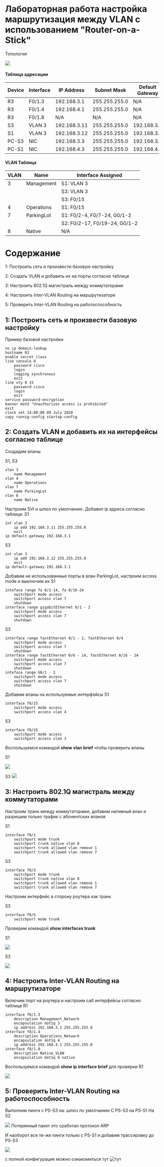 # Лабораторная работа настройка маршрутизация между VLAN с использованием "Router-on-a-Stick"

Топология 


![](https://github.com/Samsonvl/Network-OTUS-and-CCNAv7/blob/master/CCNAv7%20labs/lab1/Lab%20-%20Configure%20Router-on-a-Stick%20Inter-VLAN%20Routing%20-%20Topology.png)

#### Таблица адресации

| Device | Interface | IP Address   | Subnet Mask   | Default Gateway |
| ------ | --------- | ------------ | ------------- | --------------- |
| R3     | F0/1.3    | 192.168.3.1  | 255.255.255.0 | N/A             |
| R3     | F0/1.4    | 192.168.4.1  | 255.255.255.0 | N/A             |
| R3     | F0/1.8    | N/A          | N/A           | N/A             |
| S3     | VLAN 3    | 192.168.3.11 | 255.255.255.0 | 192.168.3.1     |
| S1     | VLAN 3    | 192.168.3.12 | 255.255.255.0 | 192.168.3.1     |
| PC-S3  | NIC       | 192.168.3.3  | 255.255.255.0 | 192.168.3.1     |
| PC-S1  | NIC       | 192.168.4.3  | 255.255.255.0 | 192.168.4.1     |

#### VLAN Таблица

| VLAN | Name       | Interface Assigned            |
| ---- | ---------- | ----------------------------- |
| 3    | Management | S1: VLAN 3                    |
|      |            | S3: VLAN 3                    |
|      |            | S3: F0/15                     |
| 4    | Operations | S1: F0/15                     |
| 7    | ParkingLot | S1: F0/2-4, F0/7-24, G0/1-2   |
|      |            | S2: F0/2-17, F0/19-24, G0/1-2 |
| 8    | Native     | N/A                           |

# Содержание

1: Построить сеть и произвести базовую настройку

2: Создать VLAN и добавить их на порты согласно таблице

3: Настроить 802.1Q магистраль между коммутаторами

4: Настроить Inter-VLAN Routing на маршрутизаторе

5: Проверить Inter-VLAN Routing на работоспособность

## 1: Построить сеть и произвести базовую настройку

Пример базовой настройки 

```
no ip domain-lookup
hostname R3
enable secret class
line console 0
	password cisco
	login
	logging synchronous
	exit
line vty 0 15
	password cisco
	login
	exit
service password-encryption
banner motd "Unauthorizes access is prohibited"
exit
clock set 14:00:00 09 July 2020
copy runnig-config startap-config
```

## 2: Создать VLAN и добавить их на интерфейсы согласно таблице

Создадим вланы

S1, S3

```
vlan 3
	name Management
vlan 4
	name Operations
vlan 7
	name ParkingLot
vlan 8 
	name Native
```

Настроим SVI и шлюз по умолчанию. Добавил ip адреса согласно таблице:
S1

```
int vlan 3 
	ip add 192.168.3.11 255.255.255.0 
	exit
ip default-gateway 192.168.3.1
```

S3

```
int vlan 3 
	ip add 192.168.3.12 255.255.255.0 
	exit
ip default-gateway 192.168.3.1
```

Добавим не использованные порты в влан ParkingLot, настроим access mode и выключим их
S1

```
inteface range fa 0/2-14, fa 0/16-24
	switchport mode access
	switchport access vlan 7
	shutdown
interface range gigabitEthernet 0/1 - 2
	switchport mode access
	switchport access vlan 7
	shutdown	
```

S3

```
interface range fastEthernet 0/1 - 2, fastEthernet 0/4
	switchport mode access
	switchport access vlan 7
	shutdown 
interface range fastEthernet 0/6 - 14, fastEthernet 0/16 - 24
	switchport mode access
	switchport access vlan 7
	shutdown
inteface range G0/1 - 2
	switchport mode access
	switchport access vlan 7
	shutdown
```

Добавим вланы на используемые интерфейсы
S1

```
interface f0/15
	switchport mode access
	switchport access vlan 4
```

S3

```
interface f0/15
	switchport mode access
	switchport access vlan 3
```

Воспользуемся командой **show vlan** **brief**  чтобы проверить вланы

S1

![](https://github.com/Samsonvl/Network-OTUS-and-CCNAv7/blob/master/CCNAv7%20labs/lab1/S1%20sh%20vlan%20brief.png)

S3
![](https://github.com/Samsonvl/Network-OTUS-and-CCNAv7/blob/master/CCNAv7%20labs/lab1/S3%20sh%20vlan%20brief.png)

## 3: Настроить 802.1Q магистраль между коммутаторами

Настроим транк между коммутаторами, добавим нативный влан и разрешим только трафик с абонентских вланов

S1

```
interface f0/1
	switchport mode trunk
	switchport trunk native vlan 8
	switchport trunk allowed vlan remove 1
	switchport trunk allowed vlan remove 7
```

S3

```
interface f0/3
	switchport mode trunk
	switchport trunk native vlan 8
	switchport trunk allowed vlan remove 1
	switchport trunk allowed vlan remove 7
```

Настроим интерфейс в сторону роутера как транк

S3

```
interface f0/5
	switchport mode trunk
```

Проверим командой **show interfaces trunk** 

S1

![](https://github.com/Samsonvl/Network-OTUS-and-CCNAv7/blob/master/CCNAv7%20labs/lab1/S1%20sh%20interface%20trunk.png)

S3

![](https://github.com/Samsonvl/Network-OTUS-and-CCNAv7/blob/master/CCNAv7%20labs/lab1/S3%20sh%20interface%20trunk.png)

## 4: Настроить Inter-VLAN Routing на маршрутизаторе

Включим порт на роутера и настроим саб интерфейсы согласно таблице 
R1

```
interface f0/1.3
	description Management_Network
	encapsulation dot1q 3
	ip address 192.168.3.1 255.255.255.0
interface f0/1.4
	description Operations_Network
	encapsulation dot1q 4
	ip address 192.168.4.1 255.255.255.0
interface f0/1.8
	description Native_VLAN
	encapsulation dot1q 8 native
```

Воспользуемся командой **show ip interface brief**  для проверки 
R1

![](https://github.com/Samsonvl/Network-OTUS-and-CCNAv7/blob/master/CCNAv7%20labs/lab1/R3%20sh%20ip%20interface%20brief.png)

## 5: Проверить Inter-VLAN Routing на работоспособность

Выполним пинги с PS-S3 на:
шлюз по умолчанию
С PS-S3 на PS-S1
На S2

![](https://github.com/Samsonvl/Network-OTUS-and-CCNAv7/blob/master/CCNAv7%20labs/lab1/все%20пинги.png)
Потерянный пакет это сработал протокол ARP

И наоборот все те-же пинги только с PS-S1 и добавим трассировку до PS-S3

![](https://github.com/Samsonvl/Network-OTUS-and-CCNAv7/blob/master/CCNAv7%20labs/lab1/все%20пинги%20и%20трасерт.png)


с полной конфигурацие можно ознакомиться тут ![тут](https://github.com/Samsonvl/Network-OTUS-and-CCNAv7/tree/master/CCNAv7%20labs/lab1/config) 
